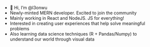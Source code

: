 - 👋 Hi, I’m @l3onwu
- Newly-minted MERN developer. Excited to join the community
- Mainly working in React and NodeJS. JS for everything!
- Interested in creating user experiences that help solve meaningful problems
- Also learning data science techniques (R + Pandas/Numpy) to understand our world through visual data

<!---
l3onwu/l3onwu is a ✨ special ✨ repository because its `README.md` (this file) appears on your GitHub profile.
You can click the Preview link to take a look at your changes.
--->
